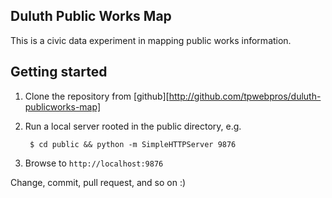 ## Duluth Public Works Map

This is a civic data experiment in mapping public works information.

## Getting started

1. Clone the repository from [github][http://github.com/tpwebpros/duluth-publicworks-map]
2. Run a local server rooted in the public directory, e.g.

        $ cd public && python -m SimpleHTTPServer 9876

3. Browse to `http://localhost:9876`

Change, commit, pull request, and so on :)
